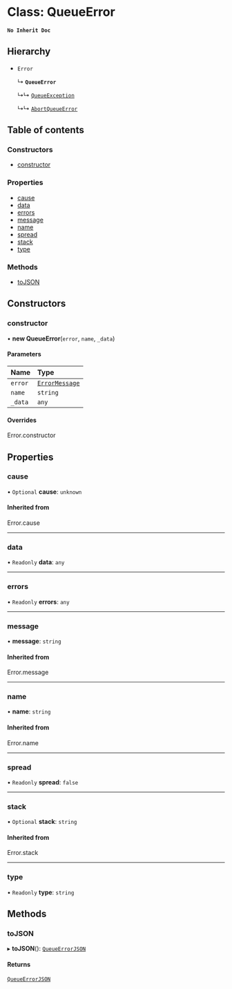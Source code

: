 # Class: QueueError

**`No Inherit Doc`**

## Hierarchy

- `Error`

  ↳ **`QueueError`**

  ↳↳ [`QueueException`](QueueException.md)

  ↳↳ [`AbortQueueError`](AbortQueueError.md)

## Table of contents

### Constructors

- [constructor](QueueError.md#constructor)

### Properties

- [cause](QueueError.md#cause)
- [data](QueueError.md#data)
- [errors](QueueError.md#errors)
- [message](QueueError.md#message)
- [name](QueueError.md#name)
- [spread](QueueError.md#spread)
- [stack](QueueError.md#stack)
- [type](QueueError.md#type)

### Methods

- [toJSON](QueueError.md#tojson)

## Constructors

### constructor

• **new QueueError**(`error`, `name`, `_data`)

#### Parameters

| Name | Type |
| :------ | :------ |
| `error` | [`ErrorMessage`](../README.md#errormessage) |
| `name` | `string` |
| `_data` | `any` |

#### Overrides

Error.constructor

## Properties

### cause

• `Optional` **cause**: `unknown`

#### Inherited from

Error.cause

___

### data

• `Readonly` **data**: `any`

___

### errors

• `Readonly` **errors**: `any`

___

### message

• **message**: `string`

#### Inherited from

Error.message

___

### name

• **name**: `string`

#### Inherited from

Error.name

___

### spread

• `Readonly` **spread**: ``false``

___

### stack

• `Optional` **stack**: `string`

#### Inherited from

Error.stack

___

### type

• `Readonly` **type**: `string`

## Methods

### toJSON

▸ **toJSON**(): [`QueueErrorJSON`](../interfaces/QueueErrorJSON.md)

#### Returns

[`QueueErrorJSON`](../interfaces/QueueErrorJSON.md)
